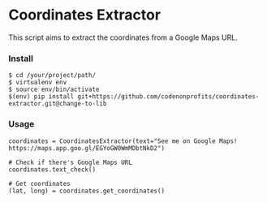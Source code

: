 # Coordinates Extractor
This script aims to extract the coordinates from a Google Maps URL.

### Install
```
$ cd /your/project/path/
$ virtualenv env
$ source env/bin/activate
$(env) pip install git+https://github.com/codenonprofits/coordinates-extractor.git@change-to-lib
```

### Usage
```
coordinates = CoordinatesExtractor(text="See me on Google Maps! https://maps.app.goo.gl/EGYoGW0WmMDbtNkD2")

# Check if there's Google Maps URL
coordinates.text_check()

# Get coordinates
(lat, long) = coordinates.get_coordinates()
```

